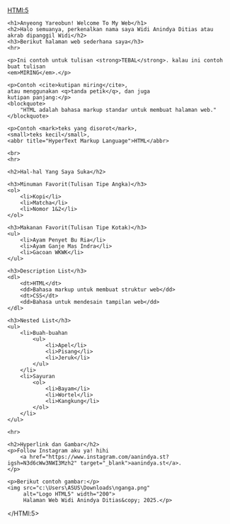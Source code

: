 <HTMl:5>
    <!DOCTYPE html>
<html lang="id">
<head>
    <meta charset="UTF-8">
    <meta name="viewport" content="width=device-width, initial-scale=1.0">
    <title>Membuat Halaman Web Sederhana</title>
</head>
<body>

    <h1>Anyeong Yareobun! Welcome To My Web</h1>
    <h2>Halo semuanya, perkenalkan nama saya Widi Anindya Ditias atau akrab dipanggil Widi</h2>
    <h3>Berikut halaman web sederhana saya</h3>
    <hr>

    <p>Ini contoh untuk tulisan <strong>TEBAL</strong>. kalau ini contoh buat tulisan 
    <em>MIRING</em>.</p>

    <p>Contoh <cite>kutipan miring</cite>, 
    atau menggunakan <q>tanda petik</q>, dan juga 
    kutipan panjang:</p>
    <blockquote>
        "HTML adalah bahasa markup standar untuk membuat halaman web."
    </blockquote>

    <p>Contoh <mark>teks yang disorot</mark>, 
    <small>teks kecil</small>, 
    <abbr title="HyperText Markup Language">HTML</abbr>

    <br>
    <hr>

    <h2>Hal-hal Yang Saya Suka</h2>

    <h3>Minuman Favorit(Tulisan Tipe Angka)</h3>
    <ol>
        <li>Kopi</li>
        <li>Matcha</li>
        <li>Nomor 1&2</li>
    </ol>

    <h3>Makanan Favorit(Tulisan Tipe Kotak)</h3>
    <ul>
        <li>Ayam Penyet Bu Ria</li>
        <li>Ayam Ganje Mas Indra</li>
        <li>Gacoan WKWK</li>
    </ul>

    <h3>Description List</h3>
    <dl>
        <dt>HTML</dt>
        <dd>Bahasa markup untuk membuat struktur web</dd>
        <dt>CSS</dt>
        <dd>Bahasa untuk mendesain tampilan web</dd>
    </dl>

    <h3>Nested List</h3>
    <ul>
        <li>Buah-buahan
            <ul>
                <li>Apel</li>
                <li>Pisang</li>
                <li>Jeruk</li>
            </ul>
        </li>
        <li>Sayuran
            <ol>
                <li>Bayam</li>
                <li>Wortel</li>
                <li>Kangkung</li>
            </ol>
        </li>
    </ul>

    <hr>

    <h2>Hyperlink dan Gambar</h2>
    <p>Follow Instagram aku ya! hihi 
        <a href="https://www.instagram.com/aanindya.st?igsh=N3d6cWw3NWI3Mzh2" target="_blank">aanindya.st</a>.
    </p>

    <p>Berikut contoh gambar:</p>
    <img src="c:\Users\ASUS\Downloads\nganga.png" 
         alt="Logo HTML5" width="200">
         Halaman Web Widi Anindya Ditias&copy; 2025.</p>

</body>
</html>

</HTMl:5>
